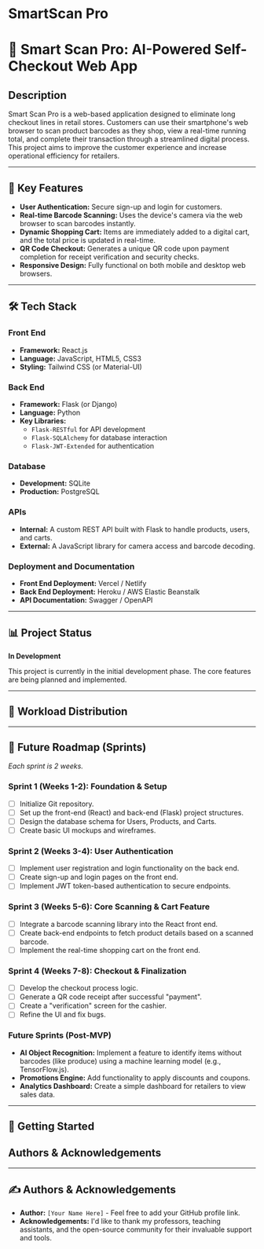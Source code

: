 # SmartScan Pro

# 🛒 Smart Scan Pro: AI-Powered Self-Checkout Web App

## Description
Smart Scan Pro is a web-based application designed to eliminate long checkout lines in retail stores. Customers can use their smartphone's web browser to scan product barcodes as they shop, view a real-time running total, and complete their transaction through a streamlined digital process. This project aims to improve the customer experience and increase operational efficiency for retailers.

---

## 🔑 Key Features
- **User Authentication:** Secure sign-up and login for customers.
- **Real-time Barcode Scanning:** Uses the device's camera via the web browser to scan barcodes instantly.
- **Dynamic Shopping Cart:** Items are immediately added to a digital cart, and the total price is updated in real-time.
- **QR Code Checkout:** Generates a unique QR code upon payment completion for receipt verification and security checks.
- **Responsive Design:** Fully functional on both mobile and desktop web browsers.

---

## 🛠️ Tech Stack

### Front End
* **Framework:** React.js
* **Language:** JavaScript, HTML5, CSS3
* **Styling:** Tailwind CSS (or Material-UI)

### Back End
* **Framework:** Flask (or Django)
* **Language:** Python
* **Key Libraries:**
    * `Flask-RESTful` for API development
    * `Flask-SQLAlchemy` for database interaction
    * `Flask-JWT-Extended` for authentication

### Database
* **Development:** SQLite
* **Production:** PostgreSQL

### APIs
* **Internal:** A custom REST API built with Flask to handle products, users, and carts.
* **External:** A JavaScript library for camera access and barcode decoding.

### Deployment and Documentation
* **Front End Deployment:** Vercel / Netlify
* **Back End Deployment:** Heroku / AWS Elastic Beanstalk
* **API Documentation:** Swagger / OpenAPI

---

## 📊 Project Status
**In Development**

This project is currently in the initial development phase. The core features are being planned and implemented.

---

## 👥 Workload Distribution


---

## 🚀 Future Roadmap (Sprints)
*Each sprint is 2 weeks.*

### Sprint 1 (Weeks 1-2): Foundation & Setup
- [ ] Initialize Git repository.
- [ ] Set up the front-end (React) and back-end (Flask) project structures.
- [ ] Design the database schema for Users, Products, and Carts.
- [ ] Create basic UI mockups and wireframes.

### Sprint 2 (Weeks 3-4): User Authentication
- [ ] Implement user registration and login functionality on the back end.
- [ ] Create sign-up and login pages on the front end.
- [ ] Implement JWT token-based authentication to secure endpoints.

### Sprint 3 (Weeks 5-6): Core Scanning & Cart Feature
- [ ] Integrate a barcode scanning library into the React front end.
- [ ] Create back-end endpoints to fetch product details based on a scanned barcode.
- [ ] Implement the real-time shopping cart on the front end.

### Sprint 4 (Weeks 7-8): Checkout & Finalization
- [ ] Develop the checkout process logic.
- [ ] Generate a QR code receipt after successful "payment".
- [ ] Create a "verification" screen for the cashier.
- [ ] Refine the UI and fix bugs.

### Future Sprints (Post-MVP)
- **AI Object Recognition:** Implement a feature to identify items without barcodes (like produce) using a machine learning model (e.g., TensorFlow.js).
- **Promotions Engine:** Add functionality to apply discounts and coupons.
- **Analytics Dashboard:** Create a simple dashboard for retailers to view sales data.

---

## 🏁 Getting Started


## Authors & Acknowledgements
---

## ✍️ Authors & Acknowledgements
* **Author:** `[Your Name Here]` - Feel free to add your GitHub profile link.
* **Acknowledgements:** I'd like to thank my professors, teaching assistants, and the open-source community for their invaluable support and tools.
